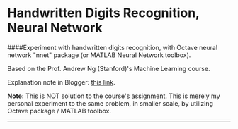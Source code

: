# Handwritten Digits Recognition, Neural Network    
####Experiment with handwritten digits recognition, with Octave neural network "nnet" package (or MATLAB Neural Network toolbox).    

Based on the Prof. Andrew Ng (Stanford)'s Machine Learning course.    

Explanation note in Blogger: [this link](http://blog.wijono.org/2015/02/handwritten-digits-recognition.html).      

**Note:** This is NOT solution to the course's assignment. This is merely my personal experiment to the same problem, in smaller scale, by utilizing Octave package / MATLAB toolbox.        

--------------------------------------    
